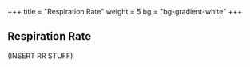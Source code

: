 +++
title = "Respiration Rate"
weight = 5
bg = "bg-gradient-white"
+++
<!-- : .wrap -->

## **Respiration Rate**
(INSERT RR STUFF)